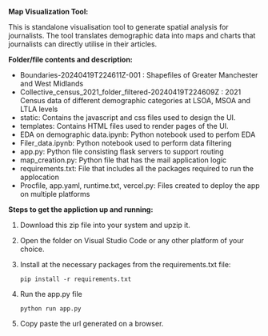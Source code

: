 ****Map Visualization Tool:****

This is standalone visualisation tool to generate spatial analysis for journalists. The tool translates demographic data into maps and charts that journalists can directly utilise in their articles. 

**Folder/file contents and description:**
 -  Boundaries-20240419T224611Z-001 : Shapefiles of Greater Manchester and West Midlands
 -  Collective_census_2021_folder_filtered-20240419T224609Z : 2021 Census data of different demographic categories at LSOA, MSOA and LTLA levels
 -  static: Contains the javascript and css files used to design the UI.
 -  templates: Contains HTML files used to render pages of the UI.
 -  EDA on demographic data.ipynb: Python notebook used to perfom EDA
 -  Filer_data.ipynb: Python notebook used to perform data filtering
 -  app.py: Python file consisting flask servers to support routing
 -  map_creation.py: Python file that has the mail application logic
 -  requirements.txt: File that includes all the packages required to run the applocation
 -  Procfile, app.yaml, runtime.txt, vercel.py: Files created to deploy the app on multiple platforms

**Steps to get the appliction up and running:**
1. Download this zip file into your system and upzip it.
2. Open the folder on Visual Studio Code or any other platform of your choice.
3. Install at the necessary packages from the requirements.txt file:

       pip install -r requirements.txt
5. Run the app.py file

       python run app.py
7. Copy paste the url generated on a browser.
 
